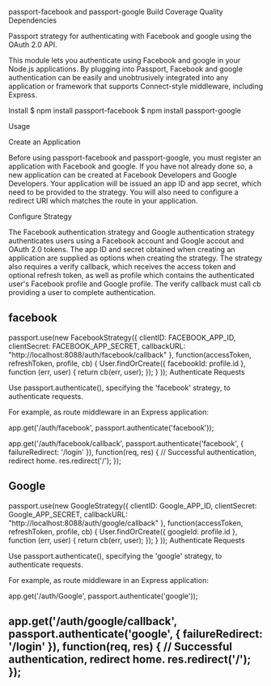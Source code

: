 passport-facebook and passport-google
Build Coverage Quality Dependencies

Passport strategy for authenticating with Facebook and google using the OAuth 2.0 API.

This module lets you authenticate using Facebook and google in your Node.js applications. By plugging into Passport, Facebook and google authentication can be easily and unobtrusively integrated into any application or framework that supports Connect-style middleware, including Express.

Install
$ npm install passport-facebook
$ npm install passport-google

Usage

Create an Application

Before using passport-facebook and passport-google, you must register an application with Facebook and google. If you have not already done so, a new application can be created at Facebook Developers and Google Developers. Your application will be issued an app ID and app secret, which need to be provided to the strategy. You will also need to configure a redirect URI which matches the route in your application.

Configure Strategy

The Facebook authentication strategy and Google authentication strategy authenticates users using a Facebook account and Google accout and OAuth 2.0 tokens. The app ID and secret obtained when creating an application are supplied as options when creating the strategy. The strategy also requires a verify callback, which receives the access token and optional refresh token, as well as profile which contains the authenticated user's Facebook profile and Google profile. The verify callback must call cb providing a user to complete authentication.

facebook 
-------------------------------------
passport.use(new FacebookStrategy({
    clientID: FACEBOOK_APP_ID,
    clientSecret: FACEBOOK_APP_SECRET,
    callbackURL: "http://localhost:8088/auth/facebook/callback"
  },
  function(accessToken, refreshToken, profile, cb) {
    User.findOrCreate({ facebookId: profile.id }, function (err, user) {
      return cb(err, user);
    });
  }
));
Authenticate Requests

Use passport.authenticate(), specifying the 'facebook' strategy, to authenticate requests.

For example, as route middleware in an Express application:

app.get('/auth/facebook',
  passport.authenticate('facebook'));

app.get('/auth/facebook/callback',
  passport.authenticate('facebook', { failureRedirect: '/login' }),
  function(req, res) {
    // Successful authentication, redirect home.
    res.redirect('/');
  });


Google
----------------------------
passport.use(new GoogleStrategy({
    clientID: Google_APP_ID,
    clientSecret: Google_APP_SECRET,
    callbackURL: "http://localhost:8088/auth/google/callback"
  },
  function(accessToken, refreshToken, profile, cb) {
    User.findOrCreate({ googleId: profile.id }, function (err, user) {
      return cb(err, user);
    });
  }
));
Authenticate Requests

Use passport.authenticate(), specifying the 'google' strategy, to authenticate requests.

For example, as route middleware in an Express application:

app.get('/auth/Google',
  passport.authenticate('google'));

app.get('/auth/google/callback',
  passport.authenticate('google', { failureRedirect: '/login' }),
  function(req, res) {
    // Successful authentication, redirect home.
    res.redirect('/');
  });
--------------------------------------------
